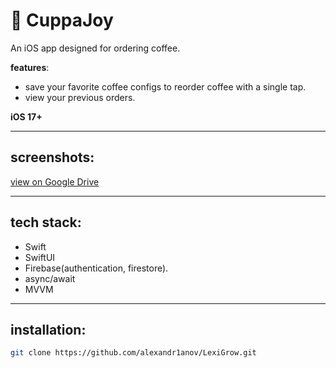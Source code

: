 #  CuppaJoy

An iOS app designed for ordering coffee.  

**features**:
- save your favorite coffee configs to reorder coffee with a single tap.
- view your previous orders.

**iOS 17+**  

---

## screenshots:
[view on Google Drive](https://apple.com)

---

## tech stack:  
- Swift
- SwiftUI  
- Firebase(authentication, firestore).  
- async/await  
- MVVM
---

## installation:  
```bash
git clone https://github.com/alexandr1anov/LexiGrow.git
